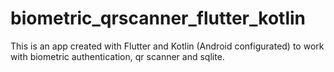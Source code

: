 # biometric_qrscanner_flutter_kotlin
This is an app created with Flutter and Kotlin (Android configurated) to work with biometric authentication, qr scanner and sqlite.
